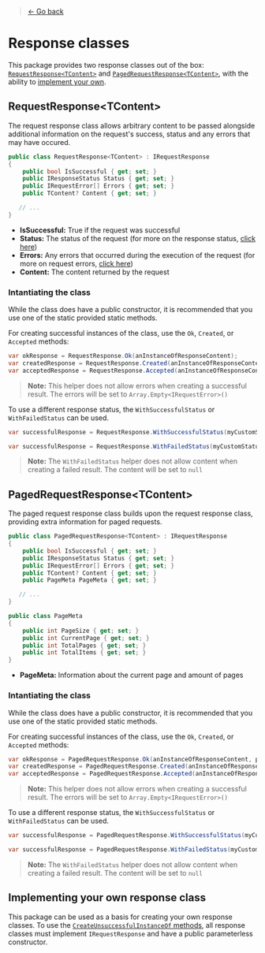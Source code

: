 > [← Go back](./Index.md)
# Response classes
This package provides two response classes out of the box: [`RequestResponse<TContent>`](#requestresponsetcontent) and [`PagedRequestResponse<TContent>`](#pagedrequestresponsetcontent), with the ability to [implement your own](#implementing-your-own-response-class).

## RequestResponse\<TContent>
The request response class allows arbitrary content to be passed alongside additional information on the request's success, status and any errors that may have occured.

```csharp
public class RequestResponse<TContent> : IRequestResponse
{
    public bool IsSuccessful { get; set; }
    public IResponseStatus Status { get; set; }
    public IRequestError[] Errors { get; set; }
    public TContent? Content { get; set; }

   // ...
}
```

- **IsSuccessful:** True if the request was successful
- **Status:** The status of the request (for more on the response status, [click here](./Response-statuses.md))
- **Errors:** Any errors that occurred during the execution of the request (for more on request errors, [click here](./Request-errors.md))
- **Content:** The content returned by the request

### Intantiating the class
While the class does have a public constructor, it is recommended that you use one of the static provided static methods.

For creating successful instances of the class, use the `Ok`, `Created`, or `Accepted` methods:
```csharp
var okResponse = RequestResponse.Ok(anInstanceOfResponseContent);
var createdResponse = RequestResponse.Created(anInstanceOfResponseContent);
var acceptedResponse = RequestResponse.Accepted(anInstanceOfResponseContent);
```
> **Note:** This helper does not allow errors when creating a successful result. The errors will be set to `Array.Empty<IRequestError>()`

To use a different response status, the `WithSuccessfulStatus` or `WithFailedStatus` can be used.

```csharp
var successfulResponse = RequestResponse.WithSuccessfulStatus(myCustomStatus, anInstanceOfResponseContent);

var successfulResponse = RequestResponse.WithFailedStatus(myCustomStatus, anInstanceOfResponseContent);
```

> **Note:** The `WithFailedStatus` helper does not allow content when creating a failed result. The content will be set to `null`

## PagedRequestResponse\<TContent>
The paged request response class builds upon the request response class, providing extra information for paged requests.

```csharp
public class PagedRequestResponse<TContent> : IRequestResponse
{
    public bool IsSuccessful { get; set; }
    public IResponseStatus Status { get; set; }
    public IRequestError[] Errors { get; set; }
    public TContent? Content { get; set; }
    public PageMeta PageMeta { get; set; }

   // ...
}

public class PageMeta
{
    public int PageSize { get; set; }
    public int CurrentPage { get; set; }
    public int TotalPages { get; set; }
    public int TotalItems { get; set; }
}
```
- **PageMeta:** Information about the current page and amount of pages

### Intantiating the class
While the class does have a public constructor, it is recommended that you use one of the static provided static methods.

For creating successful instances of the class, use the `Ok`, `Created`, or `Accepted` methods:
```csharp
var okResponse = PagedRequestResponse.Ok(anInstanceOfResponseContent, pageMeta);
var createdResponse = PagedRequestResponse.Created(anInstanceOfResponseContent, pageMeta);
var acceptedResponse = PagedRequestResponse.Accepted(anInstanceOfResponseContent, pageMeta);
```
> **Note:** This helper does not allow errors when creating a successful result. The errors will be set to `Array.Empty<IRequestError>()`

To use a different response status, the `WithSuccessfulStatus` or `WithFailedStatus` can be used.

```csharp
var successfulResponse = PagedRequestResponse.WithSuccessfulStatus(myCustomStatus, anInstanceOfResponseContent, pageMeta);

var successfulResponse = PagedRequestResponse.WithFailedStatus(myCustomStatus, anInstanceOfResponseContent);
```

> **Note:** The `WithFailedStatus` helper does not allow content when creating a failed result. The content will be set to `null`

## Implementing your own response class
This package can be used as a basis for creating your own response classes. To use the [`CreateUnsuccessfulInstanceOf` methods](./Response-builders.md), all response classes must implement `IRequestResponse` and have a public parameterless constructor.